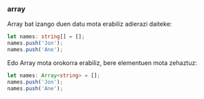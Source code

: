 ### array

Array bat izango duen datu mota erabiliz adierazi daiteke:

```typescript
let names: string[] = [];
names.push('Jon');
names.push('Ane');
```

Edo Array mota orokorra erabiliz, bere elementuen mota zehaztuz:

```typescript
let names: Array<string> = [];
names.push('Jon');
names.push('Ane');
```
